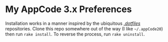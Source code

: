 # My AppCode 3.x Preferences

Installation works in a manner inspired by the ubiquitous [*.dotfiles*](https://github.com/marramgrass/dotfiles) repositories. Clone this repo somewhere out of the way (I like `~/.appCode20`) then run `rake install`. To reverse the process, run `rake uninstall`.
